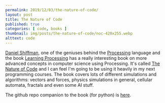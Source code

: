 ```yaml
---
permalink: 2019/12/03/the-nature-of-code/
layout: post
title: The Nature of Code
published: true
categories: [ code, books ]
thumbnail: img/posts/the-nature-of-code/noc-420x255.webp
alttext: code
---
```


<a href="https://twitter.com/shiffman">Daniel Shiffman</a>, one of the geniuses behind the <a href="https://processing.org/">Processing</a> language and 
the book <a href="http://learningprocessing.com/">Learning Processing</a> has a really interesting book on more advanced concepts in computer science 
using Processing. It's called <a href="https://natureofcode.com/book/">The Nature of Code</a> and I can feel I'm going to be using it heavily in 
my next programming courses. The book covers lots of different simulations and algorithms: vectors and forces, physics simulations in general, 
cellular automata, fractals and even some AI stuff. 

The github repo companion to the book (for python) is <a href="https://github.com/nature-of-code/The-Nature-of-Code-Examples-Python">here</a>.